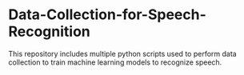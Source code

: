 # Data-Collection-for-Speech-Recognition
This repository includes multiple python scripts used to perform data collection to train machine learning models to recognize speech.
